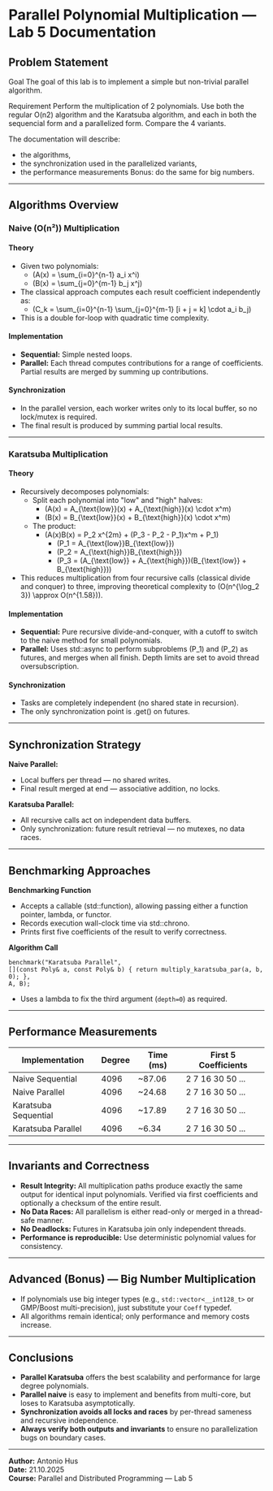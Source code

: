 # Parallel Polynomial Multiplication — Lab 5 Documentation

## Problem Statement

Goal
The goal of this lab is to implement a simple but non-trivial parallel algorithm.

Requirement
Perform the multiplication of 2 polynomials. Use both the regular O(n2) algorithm and the Karatsuba algorithm, and each in both the sequencial form and a parallelized form. Compare the 4 variants.

The documentation will describe:
- the algorithms,
- the synchronization used in the parallelized variants,
- the performance measurements
Bonus: do the same for big numbers.

---

## Algorithms Overview

### Naive (O(n²)) Multiplication

#### Theory
- Given two polynomials:
  - \(A(x) = \sum_{i=0}^{n-1} a_i x^i\)
  - \(B(x) = \sum_{j=0}^{m-1} b_j x^j\)
- The classical approach computes each result coefficient independently as:
  - \(C_k = \sum_{i=0}^{n-1} \sum_{j=0}^{m-1} [i + j = k] \cdot a_i b_j\)
- This is a double for-loop with quadratic time complexity.

#### Implementation
- **Sequential:** Simple nested loops.
- **Parallel:** Each thread computes contributions for a range of coefficients. Partial results are merged by summing up contributions.

#### Synchronization
- In the parallel version, each worker writes only to its local buffer, so no lock/mutex is required.
- The final result is produced by summing partial local results.

---

### Karatsuba Multiplication

#### Theory
- Recursively decomposes polynomials:
  - Split each polynomial into "low" and "high" halves:
    - \(A(x) = A_{\text{low}}(x) + A_{\text{high}}(x) \cdot x^m\)
    - \(B(x) = B_{\text{low}}(x) + B_{\text{high}}(x) \cdot x^m\)
  - The product:
    - \(A(x)B(x) = P_2 x^{2m} + (P_3 - P_2 - P_1)x^m + P_1\)
      - \(P_1 = A_{\text{low}}B_{\text{low}}\)
      - \(P_2 = A_{\text{high}}B_{\text{high}}\)
      - \(P_3 = (A_{\text{low}} + A_{\text{high}})(B_{\text{low}} + B_{\text{high}})\)
- This reduces multiplication from four recursive calls (classical divide and conquer) to three, improving theoretical complexity to \(O(n^{\log_2 3}) \approx O(n^{1.58})\).

#### Implementation
- **Sequential:** Pure recursive divide-and-conquer, with a cutoff to switch to the naive method for small polynomials.
- **Parallel:** Uses std::async to perform subproblems \(P_1\) and \(P_2\) as futures, and merges when all finish. Depth limits are set to avoid thread oversubscription.

#### Synchronization
- Tasks are completely independent (no shared state in recursion).
- The only synchronization point is .get() on futures.

---

## Synchronization Strategy

**Naive Parallel:**
- Local buffers per thread — no shared writes.
- Final result merged at end — associative addition, no locks.

**Karatsuba Parallel:**
- All recursive calls act on independent data buffers.
- Only synchronization: future result retrieval — no mutexes, no data races.

---

## Benchmarking Approaches

**Benchmarking Function**
- Accepts a callable (std::function), allowing passing either a function pointer, lambda, or functor.
- Records execution wall-clock time via std::chrono.
- Prints first five coefficients of the result to verify correctness.

**Algorithm Call**
```
benchmark("Karatsuba Parallel",
[](const Poly& a, const Poly& b) { return multiply_karatsuba_par(a, b, 0); },
A, B);
```
- Uses a lambda to fix the third argument (`depth=0`) as required.

---

## Performance Measurements

| Implementation        | Degree | Time (ms) | First 5 Coefficients |
|---------------------- |--------|-----------|----------------------|
| Naive Sequential      | 4096   | ~87.06    | 2 7 16 30 50 ...     |
| Naive Parallel        | 4096   | ~24.68    | 2 7 16 30 50 ...     |
| Karatsuba Sequential  | 4096   | ~17.89    | 2 7 16 30 50 ...     |
| Karatsuba Parallel    | 4096   | ~6.34     | 2 7 16 30 50 ...     |

---

## Invariants and Correctness

- **Result Integrity:** All multiplication paths produce exactly the same output for identical input polynomials. Verified via first coefficients and optionally a checksum of the entire result.
- **No Data Races:** All parallelism is either read-only or merged in a thread-safe manner.
- **No Deadlocks:** Futures in Karatsuba join only independent threads.
- **Performance is reproducible:** Use deterministic polynomial values for consistency.

---

## Advanced (Bonus) — Big Number Multiplication

- If polynomials use big integer types (e.g., `std::vector<__int128_t>` or GMP/Boost multi-precision), just substitute your `Coeff` typedef.
- All algorithms remain identical; only performance and memory costs increase.

---

## Conclusions

- **Parallel Karatsuba** offers the best scalability and performance for large degree polynomials.
- **Parallel naive** is easy to implement and benefits from multi-core, but loses to Karatsuba asymptotically.
- **Synchronization avoids all locks and races** by per-thread sameness and recursive independence.
- **Always verify both outputs and invariants** to ensure no parallelization bugs on boundary cases.

---

**Author:** Antonio Hus  
**Date:** 21.10.2025  
**Course:** Parallel and Distributed Programming — Lab 5  